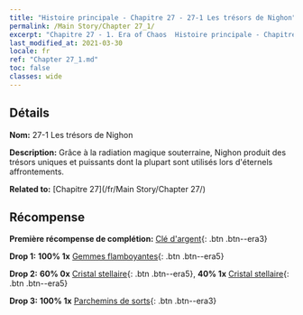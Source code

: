 ```yaml
---
title: "Histoire principale - Chapitre 27 - 27-1 Les trésors de Nighon"
permalink: /Main Story/Chapter 27_1/
excerpt: "Chapitre 27 - 1. Era of Chaos  Histoire principale - Chapitre 27_1. 27-1 Les trésors de Nighon"
last_modified_at: 2021-03-30
locale: fr
ref: "Chapter 27_1.md"
toc: false
classes: wide
---
```


## Détails

 **Nom:** 27-1 Les trésors de Nighon

 **Description:** Grâce à la radiation magique souterraine, Nighon produit des trésors uniques et puissants dont la plupart sont utilisés lors d'éternels affrontements.

 **Related to:** [Chapitre 27](/fr/Main Story/Chapter 27/)

## Récompense

 **Première récompense de complétion:** [Clé d'argent](/fr/Items/con_693/){: .btn .btn--era3}

 **Drop 1:** **100% 1x** [Gemmes flamboyantes](/fr/Items/mat_100/){: .btn .btn--era5}

 **Drop 2:** **60% 0x** [Cristal stellaire](/fr/Items/mat_94/){: .btn .btn--era5}, **40% 1x** [Cristal stellaire](/fr/Items/mat_94/){: .btn .btn--era5}

 **Drop 3:** **100% 1x** [Parchemins de sorts](/fr/Items/con_694/){: .btn .btn--era3}

